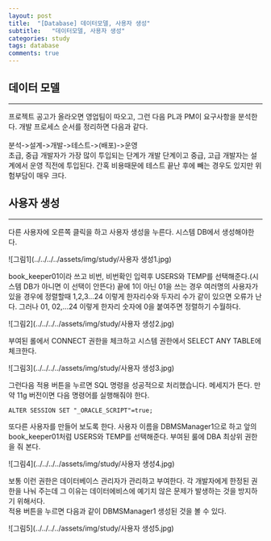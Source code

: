 ```yaml
---
layout: post
title:  "[Database] 데이터모델, 사용자 생성"
subtitle:   "데이터모델, 사용자 생성"
categories: study
tags: database
comments: true
---
```



## 데이터 모델
---
프로젝트 공고가 올라오면 영업팀이 따오고, 그런 다음 PL과 PM이 요구사항을 분석한다. 개발 프로세스 순서를 정리하면 다음과 같다.<br>
<br>
분석->설계->개발->테스트->(배포)->운영
<br>
초급, 중급 개발자가 가장 많이 투입되는 단계가 개발 단계이고 중급, 고급 개발자는 설계에서 운영 직전에 투입된다. 간혹 비용때문에 테스트 끝난 후에 빼는 경우도 있지만 위험부담이 매우 크다.

## 사용자 생성
---
다른 사용자에 오른쪽 클릭을 하고 사용자 생성을 누른다. 시스템 DB에서 생성해야한다.

![그림1](../../../../assets/img/study/사용자 생성1.jpg)

book_keeper01이라 쓰고 비번, 비번확인 입력후 USERS와 TEMP를 선택해준다.(시스템 DB가 아니면 이 선택이 안뜬다) 끝에 1이 아닌 01을 쓰는 경우 여러명의 사용자가 있을 경우에 정렬할때 1,2,3...24 이렇게 한자리수와 두자리 수가 같이 있으면 오류가 난다. 그러나 01, 02,...24 이렇게 한자리 숫자에 0을 붙여주면 정렬하기 수월하다.

![그림2](../../../../assets/img/study/사용자 생성2.jpg)

부여된 롤에서 CONNECT 권한을 체크하고 시스템 권한에서 SELECT ANY TABLE에 체크한다.

![그림3](../../../../assets/img/study/사용자 생성3.jpg)

그런다음 적용 버튼을 누르면 SQL 명령을 성공적으로 처리했습니다. 메세지가 뜬다. 만약 11g 버전이면 다음 명령어를 실행해줘야 한다.
```
ALTER SESSION SET "_ORACLE_SCRIPT"=true;
```
또다른 사용자를 만들어 보도록 한다. 사용자 이름을 DBMSManager1으로 하고 앞의 book_keeper01처럼 USERS와 TEMP를 선택해준다. 부여된 룰에 DBA 최상위 권한을 줘 본다.

![그림4](../../../../assets/img/study/사용자 생성4.jpg)

보통 이런 권한은 데이터베이스 관리자가 관리하고 부여한다. 각 개발자에게 한정된 권한을 나눠 주는데 그 이유는 데이터에비스에 예기치 않은 문제가 발생하는 것을 방지하기 위해서다.<br>
적용 버튼을 누르면 다음과 같이 DBMSManager1 생성된 것을 볼 수 있다.

![그림5](../../../../assets/img/study/사용자 생성5.jpg)